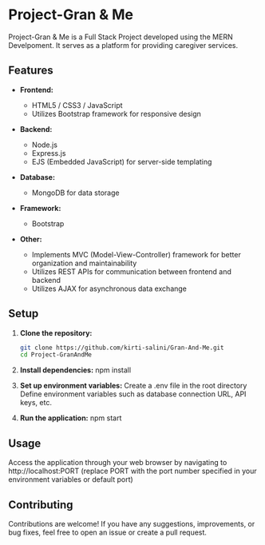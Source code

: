 # Project-Gran & Me

Project-Gran & Me is a Full Stack Project developed using the MERN Develpoment. It serves as a platform for providing caregiver services.

## Features

- **Frontend:**
  - HTML5 / CSS3 / JavaScript
  - Utilizes Bootstrap framework for responsive design
  
- **Backend:**
  - Node.js
  - Express.js
  - EJS (Embedded JavaScript) for server-side templating
  
- **Database:**
  - MongoDB for data storage
  
- **Framework:**
  - Bootstrap
  
- **Other:**
  - Implements MVC (Model-View-Controller) framework for better organization and maintainability
  - Utilizes REST APIs for communication between frontend and backend
  - Utilizes AJAX for asynchronous data exchange
  
## Setup

1. **Clone the repository:**
   ```bash
   git clone https://github.com/kirti-salini/Gran-And-Me.git
   cd Project-GranAndMe

2. **Install dependencies:**
npm install

3. **Set up environment variables:**
Create a .env file in the root directory
Define environment variables such as database connection URL, API keys, etc.

4. **Run the application:**
npm start

## Usage

Access the application through your web browser by navigating to http://localhost:PORT (replace PORT with the port number specified in your environment variables or default port)

## Contributing

Contributions are welcome! If you have any suggestions, improvements, or bug fixes, feel free to open an issue or create a pull request.
